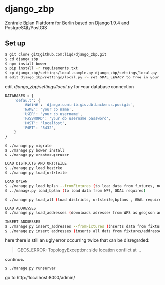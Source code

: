 # django_zbp

Zentrale Bplan Plattform for Berlin based on Django 1.9.4 and PostgreSQL/PostGIS


## Set up

``` bash
$ git clone git@github.com:liqd/django_zbp.git
$ cd django_zbp
$ npm install bower
$ pip install -r requirements.txt
$ cp django_zbp/settings/local.sample.py django_zbp/settings/local.py
$ edit django_zbp/settings/local.py -> set GDAL_LEGACY to True in your local settings if GDAL <= 1.10
```

edit *django_zbp/settings/local.py* for your database connection

``` python
DATABASES = {
    'default': {
        'ENGINE': 'django.contrib.gis.db.backends.postgis',
        'NAME': 'your db name',
        'USER': 'your db username',
        'PASSWORD': 'your db username password',
        'HOST': 'localhost',
        'PORT': '5432',
    }
}
```

``` bash
$ ./manage.py migrate
$ ./manage.py bower install
$ ./manage.py createsuperuser

LOAD DISTRICTS AND ORTSTEILE
$ ./manage.py load_bezirke
$ ./manage.py load_ortsteile

LOAD BPLAN
$ ./manage.py load_bplan --fromFixtures (to load data from fixtures, no GDAL required)
$ ../manage.py load_bplan (to load data from WFS, GDAL required)

$ ./manage.py load_all (load districts, ortsteile,bplans , GDAL required)

LOAD ADDRESSES
$ ./manage.py load_addresses (downloads adresses from WFS as geojson and saves them in finxtures/addresses, GDAL required, might take some minutes)

INSERT ADDRESSES
$ ./manage.py insert_addresses --fromFixtures (inserts data from fixtures, for local development)
$ ./manage.py insert_addresses (inserts all data from fixtures/addresses to database, might take a while, e.g. 30 minutes or more)

```
here there is still an ugly error occurring twice that can be disregarded:

> GEOS_ERROR: TopologyException: side location conflict at ...

continue:
```
$ ./manage.py runserver
```

go to http://localhost:8000/admin/
